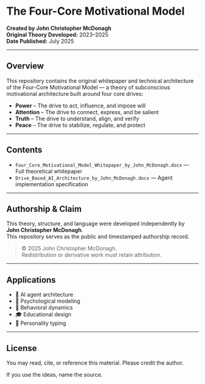 # The Four-Core Motivational Model

**Created by John Christopher McDonagh**  
**Original Theory Developed:** 2023–2025  
**Date Published:** July 2025

---

## Overview

This repository contains the original whitepaper and technical architecture of the Four-Core Motivational Model — a theory of subconscious motivational architecture built around four core drives:

- **Power** – The drive to act, influence, and impose will
- **Attention** – The drive to connect, express, and be salient
- **Truth** – The drive to understand, align, and verify
- **Peace** – The drive to stabilize, regulate, and protect

---

## Contents

- `Four_Core_Motivational_Model_Whitepaper_by_John_McDonagh.docx` — Full theoretical whitepaper
- `Drive_Based_AI_Architecture_by_John_McDonagh.docx` — Agent implementation specification

---

## Authorship & Claim

This theory, structure, and language were developed independently by **John Christopher McDonagh**.  
This repository serves as the public and timestamped authorship record.

> © 2025 John Christopher McDonagh.  
> Redistribution or derivative work must retain attribution.

---

## Applications

- 🤖 AI agent architecture
- 🧠 Psychological modeling
- 🧬 Behavioral dynamics
- 🎓 Educational design
- 🧭 Personality typing

---

## License

You may read, cite, or reference this material. Please credit the author.

If you use the ideas, name the source.
